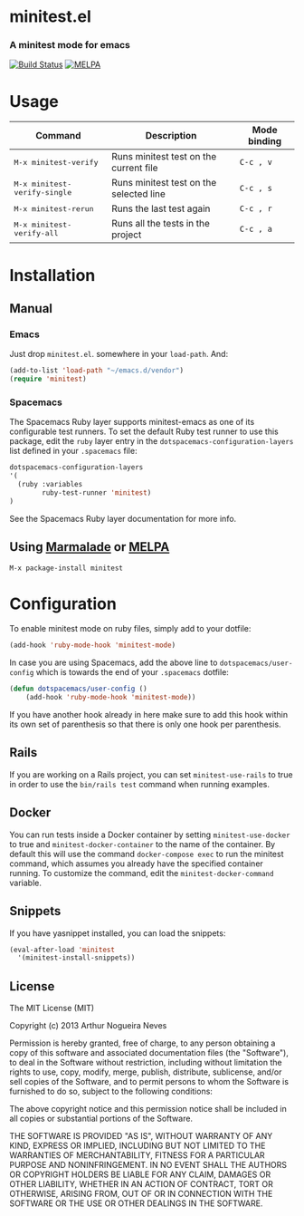 # minitest.el
### A minitest mode for emacs

[![Build Status](https://travis-ci.org/arthurnn/minitest-emacs.svg?branch=master)](https://travis-ci.org/arthurnn/minitest-emacs)
[![MELPA](https://melpa.org/packages/minitest-badge.svg)](https://melpa.org/#/minitest)

# Usage

Command                                         | Description                                             | Mode binding
------------------------------------------------|---------------------------------------------------------|--------------------
<kbd>M-x minitest-verify</kbd>                  | Runs minitest test on the current file                  | `C-c , v`
<kbd>M-x minitest-verify-single</kbd>           | Runs minitest test on the selected line                 | `C-c , s`
<kbd>M-x minitest-rerun</kbd>                   | Runs the last test again                                | `C-c , r`
<kbd>M-x minitest-verify-all</kbd>              | Runs all the tests in the project                       | `C-c , a`

# Installation

## Manual

### Emacs

Just drop `minitest.el`. somewhere in your `load-path`. And:
```lisp
(add-to-list 'load-path "~/emacs.d/vendor")
(require 'minitest)
```

### Spacemacs

The Spacemacs Ruby layer supports minitest-emacs as one of its configurable test runners.
To set the default Ruby test runner to use this package, edit the `ruby` layer entry in
the `dotspacemacs-configuration-layers` list defined in your `.spacemacs` file:

```lisp
dotspacemacs-configuration-layers
'(
  (ruby :variables
        ruby-test-runner 'minitest)
)

```

See the Spacemacs Ruby layer documentation for more info.

## Using [Marmalade](http://marmalade-repo.org/) or [MELPA](http://melpa.milkbox.net/)

```
M-x package-install minitest
```

# Configuration

To enable minitest mode on ruby files, simply add to your dotfile:

```lisp
(add-hook 'ruby-mode-hook 'minitest-mode)
```

In case you are using Spacemacs, add the above line to `dotspacemacs/user-config` which is towards the end
of your `.spacemacs` dotfile:

```lisp
(defun dotspacemacs/user-config ()
	(add-hook 'ruby-mode-hook 'minitest-mode))
```
If you have another hook already in here make sure to add this hook within its own set of parenthesis so that
there is only one hook per parenthesis.

## Rails

If you are working on a Rails project, you can set `minitest-use-rails` to true in order to use the `bin/rails test`
command when running examples.

## Docker

You can run tests inside a Docker container by setting `minitest-use-docker` to
true and `minitest-docker-container` to the name of the container. By default this
will use the command `docker-compose exec` to run the minitest command, which assumes
you already have the specified container running. To customize the command, edit the
`minitest-docker-command` variable.

## Snippets

If you have yasnippet installed, you can load the snippets:
```lisp
(eval-after-load 'minitest
  '(minitest-install-snippets))
```

## License

The MIT License (MIT)

Copyright (c) 2013 Arthur Nogueira Neves

Permission is hereby granted, free of charge, to any person obtaining a copy of
this software and associated documentation files (the "Software"), to deal in
the Software without restriction, including without limitation the rights to
use, copy, modify, merge, publish, distribute, sublicense, and/or sell copies of
the Software, and to permit persons to whom the Software is furnished to do so,
subject to the following conditions:

The above copyright notice and this permission notice shall be included in all
copies or substantial portions of the Software.

THE SOFTWARE IS PROVIDED "AS IS", WITHOUT WARRANTY OF ANY KIND, EXPRESS OR
IMPLIED, INCLUDING BUT NOT LIMITED TO THE WARRANTIES OF MERCHANTABILITY, FITNESS
FOR A PARTICULAR PURPOSE AND NONINFRINGEMENT. IN NO EVENT SHALL THE AUTHORS OR
COPYRIGHT HOLDERS BE LIABLE FOR ANY CLAIM, DAMAGES OR OTHER LIABILITY, WHETHER
IN AN ACTION OF CONTRACT, TORT OR OTHERWISE, ARISING FROM, OUT OF OR IN
CONNECTION WITH THE SOFTWARE OR THE USE OR OTHER DEALINGS IN THE SOFTWARE.
